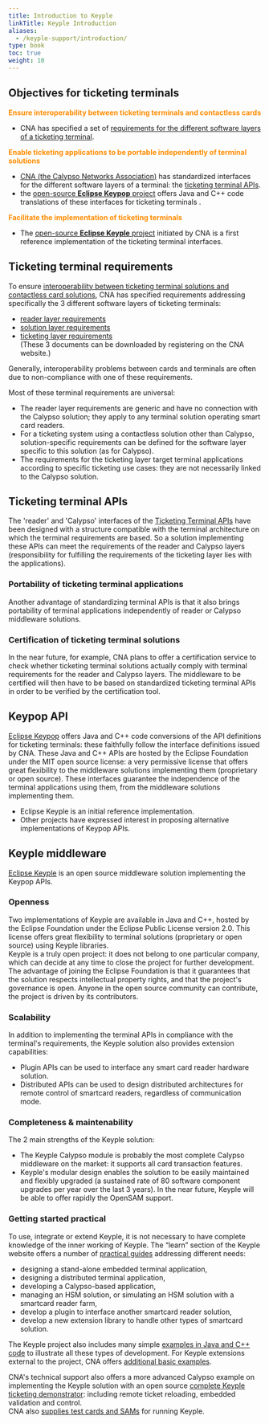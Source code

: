```yaml
---
title: Introduction to Keyple
linkTitle: Keyple Introduction
aliases:
  - /keyple-support/introduction/
type: book
toc: true
weight: 10
---
```

## Objectives for ticketing terminals

<span style="color: DarkOrange;">**Ensure interoperability between ticketing terminals and contactless cards**</span>
- CNA has specified a set of [requirements for the different software layers of a ticketing terminal](./#ticketing-terminal-requirements).

<span style="color: DarkOrange;">**Enable ticketing applications to be portable independently of terminal solutions**</span>
- [CNA (the Calypso Networks Association)](https://calypsonet.org/) has standardized interfaces for the different software layers of a terminal: the [ticketing terminal APIs](https://terminal-api.calypsonet.org/).
- the [open-source **Eclipse Keypop**  project](https://keypop.org/) offers Java and C++ code translations of these interfaces for ticketing terminals .

<span style="color: DarkOrange;">**Facilitate the implementation of ticketing terminals**</span>
- The [open-source **Eclipse Keyple** project](https://keyple.org/) initiated by CNA is a first reference implementation of the ticketing terminal interfaces.


## Ticketing terminal requirements
To ensure [interoperability between ticketing terminal solutions and contactless card solutions](https://calypsonet.org/calypso-for-terminals/#section-how-to-implement-calypso-in-a-ticketing-terminal), CNA has specified requirements addressing specifically the 3 different software layers of ticketing terminals:
- [reader layer requirements](https://calypsonet.org/document/reader-layer-requirements-v2-0-200422/)
- [solution layer requirements](https://calypsonet.org/document/calypso-layer-requirements-v2-0-200423/)
- [ticketing layer requirements](https://calypsonet.org/document/ticketing-layer-requirements-v2-0-200430/)
  <br>(These 3 documents can be downloaded by registering on the CNA website.)

Generally, interoperability problems between cards and terminals are often due to non-compliance with one of these requirements.

Most of these terminal requirements are universal:
- The reader layer requirements are generic and have no connection with the Calypso solution; they apply to any terminal solution operating smart card readers.
- For a ticketing system using a contactless solution other than Calypso, solution-specific requirements can be defined for the software layer specific to this solution (as for Calypso).
- The requirements for the ticketing layer target terminal applications according to specific ticketing use cases: they are not necessarily linked to the Calypso solution.

## Ticketing terminal APIs
The 'reader' and 'Calypso' interfaces of the [Ticketing Terminal APIs](https://terminal-api.calypsonet.org/) have been designed with a structure compatible with the terminal architecture on which the terminal requirements are based. So a solution implementing these APIs can meet the requirements of the reader and Calypso layers (responsibility for fulfilling the requirements of the ticketing layer lies with the applications).

### Portability of ticketing terminal applications
Another advantage of standardizing terminal APIs is that it also brings portability of terminal applications independently of reader or Calypso middleware solutions.

### Certification of ticketing terminal solutions
In the near future, for example, CNA plans to offer a certification service to check whether ticketing terminal solutions actually comply with terminal requirements for the reader and Calypso layers.
The middleware to be certified will then have to be based on standardized ticketing terminal APIs in order to be verified by the certification tool.


## Keypop API
[Eclipse Keypop](https://keypop.org/) offers Java and C++ code conversions of the API definitions for ticketing terminals: these faithfully follow the interface definitions issued by CNA.
These Java and C++ APIs are hosted by the Eclipse Foundation under the MIT open source license: a very permissive license that offers great flexibility to the middleware solutions implementing them (proprietary or open source).
These interfaces guarantee the independence of the terminal applications using them, from the middleware solutions implementing them.
- Eclipse Keyple is an initial reference implementation.
- Other projects have expressed interest in proposing alternative implementations of Keypop APIs.

## Keyple middleware
[Eclipse Keyple](https://keyple.org/) is an open source middleware solution implementing the Keypop APIs.

### Openness
Two implementations of Keyple are available in Java and C++, hosted by the Eclipse Foundation under the Eclipse Public License version 2.0. This license offers great flexibility to terminal solutions (proprietary or open source) using Keyple libraries.
<br>Keyple is a truly open project: it does not belong to one particular company, which can decide at any time to close the project for further development. The advantage of joining the Eclipse Foundation is that it guarantees that the solution respects intellectual property rights, and that the project's governance is open. Anyone in the open source community can contribute, the project is driven by its contributors.

### Scalability
In addition to implementing the terminal APIs in compliance with the terminal's requirements, the Keyple solution also provides extension capabilities:
- Plugin APIs can be used to interface any smart card reader hardware solution.
- Distributed APIs can be used to design distributed architectures for remote control of smartcard readers, regardless of communication mode.

### Completeness & maintenability
The 2 main strengths of the Keyple solution:
- The Keyple Calypso module is probably the most complete Calypso middleware on the market: it supports all card transaction features.
- Keyple's modular design enables the solution to be easily maintained and flexibly upgraded (a sustained rate of 80 software component upgrades per year over the last 3 years). In the near future, Keyple will be able to offer rapidly the OpenSAM support.

### Getting started practical
To use, integrate or extend Keyple, it is not necessary to have complete knowledge of the inner working of Keyple. The “learn” section of the Keyple website offers a number of [practical guides](https://keyple.org/learn/user-guide/) addressing different needs:
- designing a stand-alone embedded terminal application,
- designing a distributed terminal application,
- developing a Calypso-based application,
- managing an HSM solution, or simulating an HSM solution with a smartcard reader farm,
- develop a plugin to interface another smartcard reader solution,
- develop a new extension library to handle other types of smartcard solution.

The Keyple project also includes many simple [examples in Java and C++ code](https://keyple.org/learn/code-samples/) to illustrate all these types of development. For Keyple extensions external to the project, CNA offers [additional basic examples](../../add-ons/demo/example/).

CNA's technical support also offers a more advanced Calypso example on implementing the Keyple solution with an open source [complete Keyple ticketing demonstrator](../../add-ons/demo/ticketing/): including remote ticket reloading, embedded validation and control.
<br>CNA also [supplies test cards and SAMs](../test-kit/) for running Keyple.
